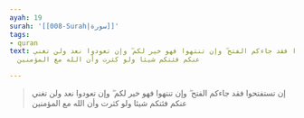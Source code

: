 ```yaml
---
ayah: 19
surah: '[[008-Surah|سورة]]'
tags:
- quran
text: إن تستفتحوا فقد جاءكم الفتح ۖ وإن تنتهوا فهو خير لكم ۖ وإن تعودوا نعد ولن تغني
  عنكم فئتكم شيئا ولو كثرت وأن الله مع المؤمنين

---
```

> إن تستفتحوا فقد جاءكم الفتح ۖ وإن تنتهوا فهو خير لكم ۖ وإن تعودوا نعد ولن تغني عنكم فئتكم شيئا ولو كثرت وأن الله مع المؤمنين
